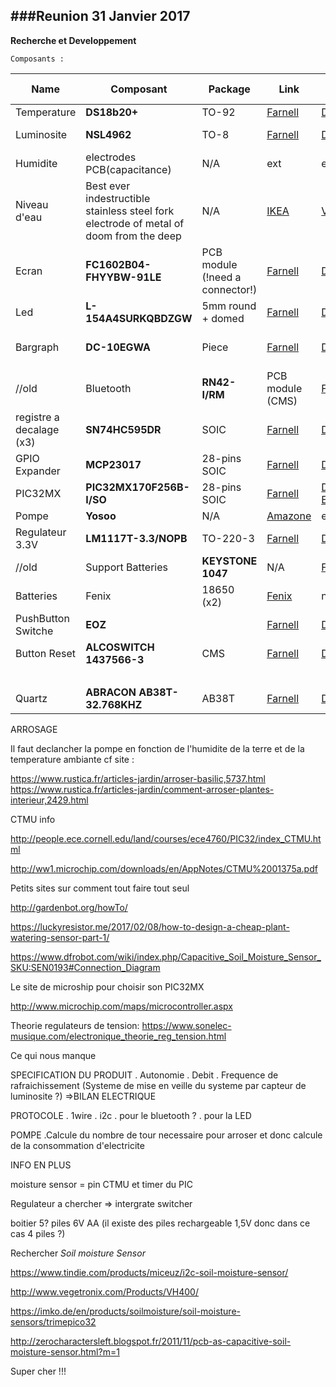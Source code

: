 ###Reunion 31 Janvier 2017
---
**Recherche et Developpement**

`Composants :`

|	Name	|	Composant	| Package |	Link	|	DOC | Protocol  | PIN | Conso max | Prix(E) | Prix(E) gros |
|	----	|	---------	| ------- |	----	|	--- | --------  | --- | --------- | ---- | ----|
|	Temperature		|	**DS18b20+**		| TO-92 |	[Farnell](http://fr.farnell.com/maxim-integrated-products/ds18b20/temperature-sensor/dp/2515553)| [Datasheet](http://www.farnell.com/datasheets/1917635.pdf?_ga=1.89603419.1734350136.1487955004)	| One-wire | 1 num | 1mA | 3.90 | 2.66 |
|	Luminosite		|	**NSL4962**	|TO-8|	[Farnell](http://fr.farnell.com/advanced-photonix/nsl-4962/photo-resistance/dp/3168359)	|	[Datasheet](http://www.farnell.com/datasheets/1699948.pdf) | analogique | 1 analogique || 1.54 | 1.09 |
|	Humidite		| electrodes PCB(capacitance) |N/A| ext |	ext | analogique | 1 CTMU (analogique)| cf PCB price| cf PCB price|
|	Niveau d'eau	| Best ever indestructible stainless steel fork electrode of metal of doom from the deep |N/A|[IKEA](http://www.ikea.com/fr/fr/catalog/products/30090382/)|[Video](https://www.youtube.com/watch?v=hEb68oHnuEc)| parallele |	6 num -> I/O Expander| 0A |recup|
|Ecran|**FC1602B04-FHYYBW-91LE**|PCB module (!need a connector!)|[Farnell](http://fr.farnell.com/fordata/fc1602b04-fhyybw-91le/afficheur-alphanumerique-16x2/dp/2674137?exaMfpn=true&categoryId=&searchRef=SearchLookAhead&searchView=table&iscrfnonsku=false)|[Datasheet](http://www.farnell.com/datasheets/2169359.pdf)|parallele|7 num -> I/O expander|6.5mA|13.37| 8.92 |
|	Led | **L-154A4SURKQBDZGW** |5mm round + domed| [Farnell](http://fr.farnell.com/kingbright/l-154a4surkqbdzgw/led-multi-couleur-rgb-5mm/dp/2290374)| [Datasheet](http://www.farnell.com/datasheets/2046599.pdf) | parallele | 3 PWM | 30mA |1.17| 0.71 | 
|	Bargraph		| **DC-10EGWA**	|Piece|	[Farnell](http://fr.farnell.com/kingbright/dc-10egwa/bargraphe-reseau-10-segts-rouge/dp/2290326?exaMfpn=true&categoryId=&searchRef=SearchLookAhead&searchView=table&iscrfnonsku=false) |	[Datasheet](http://www.farnell.com/datasheets/1683492.pdf) | parallele | 20 num	-> shift registers| 85mA |3.66| 1.97|
//old|	Bluetooth	| **RN42-I/RM**	|PCB module (CMS)| [Farnell](http://fr.farnell.com/microchip/rn42-i-rm/module-bluetooth-class-2-w-ant/dp/2143310) | [Datasheet](http://www.farnell.com/datasheets/1728644.pdf?_ga=1.123256712.2075605386.1487325858)| UART	| 2 num | 50mA |12.35 !non dispo!|
|registre a decalage (x3)|**SN74HC595DR**|SOIC|[Farnell](http://fr.farnell.com/texas-instruments/sn74hc595dr/ic-sm-logic-74hc-register/dp/1607849)|[Datasheet](http://www.ti.com/lit/ds/symlink/sn74hc595.pdf)|parallele|3 num|80μA|3X0.47| 3x0.912
| GPIO Expander | **MCP23017** | 28-pins SOIC| [Farnell](http://fr.farnell.com/microchip/mcp23017-e-so/16-bit-expander-i-o-i2c-i-f-cms/dp/1332087?exaMfpn=true&categoryId=&searchRef=SearchLookAhead&searchView=table&iscrfnonsku=false) | [Datasheet](http://www.farnell.com/datasheets/12179.pdf) | IIC  | 2 num | 1mA |1.17| 0.853 |
|	PIC32MX|	**PIC32MX170F256B-I/SO**|28-pins SOIC| [Farnell](http://fr.farnell.com/microchip/pic32mx170f256b-i-so/ic-32bit-mcu/dp/2449077)	| [Datasheet](http://ww1.microchip.com/downloads/en/DeviceDoc/60001168J.pdf) [Errata](http://ww1.microchip.com/downloads/en/DeviceDoc/80000531H.pdf)|| 21 (E/S) |30mA|4.71| 2.76 |
| Pompe |**Yosoo**|N/A| [Amazone](https://www.amazon.fr/Yosoo-p%C3%A9ristaltique-dosage-Aquarium-Analytique/dp/B00HLCOXFI/ref=sr_1_1?ie=UTF8&qid=1487687364&sr=8-1&keywords=pompe+p%C3%A9ristaltique)|ext | Parallele | 1 numerique | 30mA | 14.59 | -- |
| Regulateur 3.3V | **LM1117T-3.3/NOPB** | TO-220-3 | [Farnell](http://fr.farnell.com/texas-instruments/lm1117t-3-3-nopb/regulateur-lineaire-3-3v/dp/1469056) | [Datasheet](http://www.ti.com/lit/ds/symlink/lm1117.pdf) | N/A | 0 | see dropout |0.82| 0.531
//old|Support Batteries|**KEYSTONE  1047**|N/A|[Farnell](http://fr.farnell.com/keystone/1047/battery-holder-18650-li-ion-2cell/dp/2501206)|[Datasheet](http://www.farnell.com/datasheets/1926460.pdf)|N/A|N/A|||
|Batteries|Fenix|18650 (x2) | [Fenix](https://www.lampe-torche-fenix.fr/pile-rechargeable-fenix-arb-l18-18650-3500-mah-pour-tous-les-lampes-fenix-utilisants-des-18650.html)|nop|N/A|N/A|N/A|2x21.90| -- |
| PushButton Switche |**EOZ** | | [Farnell](http://fr.farnell.com/eoz/09-03201-02/commutateur-spst-co-0-5a-12v-pcb/dp/1608080) | [Datasheet](http://www.farnell.com/datasheets/2010029.pdf)| 1.10 | 0.992 |
| Button Reset | **ALCOSWITCH 1437566-3** | CMS | [Farnell](http://fr.farnell.com/alcoswitch-te-connectivity/1437566-3/bouton-poussoir-spst-0-05a-24v/dp/2468741)| [Datasheet](http://www.farnell.com/cad/1885096.pdf) | 2.41 | 0.156 |
|||||||**TOTAL**| 152.5mA |
|	Quartz		|	**ABRACON  AB38T-32.768KHZ**		| AB38T |	[Farnell](http://fr.farnell.com/abracon/ab38t-32-768khz/crystal-32-768k-12-5pf-cl-watch/dp/1611828)| [Datasheet](http://www.farnell.com/datasheets/1883667.pdf?_ga=2.40960107.890087731.1495798896-304989867.1493929463)	| -- | 2 | -- | 0.18 | 0.07 |


ARROSAGE 

Il faut declancher la pompe en fonction de l'humidite de la terre et de la temperature  ambiante cf site :

https://www.rustica.fr/articles-jardin/arroser-basilic,5737.html
https://www.rustica.fr/articles-jardin/comment-arroser-plantes-interieur,2429.html


CTMU info

http://people.ece.cornell.edu/land/courses/ece4760/PIC32/index_CTMU.html

http://ww1.microchip.com/downloads/en/AppNotes/CTMU%2001375a.pdf

Petits sites sur comment tout faire tout seul

http://gardenbot.org/howTo/

https://luckyresistor.me/2017/02/08/how-to-design-a-cheap-plant-watering-sensor-part-1/

https://www.dfrobot.com/wiki/index.php/Capacitive_Soil_Moisture_Sensor_SKU:SEN0193#Connection_Diagram

Le site de microship pour choisir son PIC32MX

http://www.microchip.com/maps/microcontroller.aspx

Theorie regulateurs de tension:
https://www.sonelec-musique.com/electronique_theorie_reg_tension.html

Ce qui nous manque

SPECIFICATION DU PRODUIT
. Autonomie
. Debit
. Frequence de rafraichissement
(Systeme de mise en veille du systeme par capteur de luminosite ?)
=>BILAN ELECTRIQUE

PROTOCOLE
. 1wire
. i2c
. pour le bluetooth ?
. pour la LED

POMPE
.Calcule du nombre de tour necessaire pour arroser et donc calcule de la consommation d'electricite

INFO EN PLUS

moisture sensor = pin CTMU et timer du PIC

Regulateur a chercher => intergrate switcher

boitier 5? piles 6V AA (il existe des piles rechargeable 1,5V donc dans ce cas 4 piles ?)


Rechercher *Soil moisture Sensor*

https://www.tindie.com/products/miceuz/i2c-soil-moisture-sensor/

http://www.vegetronix.com/Products/VH400/

https://imko.de/en/products/soilmoisture/soil-moisture-sensors/trimepico32

http://zerocharactersleft.blogspot.fr/2011/11/pcb-as-capacitive-soil-moisture-sensor.html?m=1

Super cher !!!
